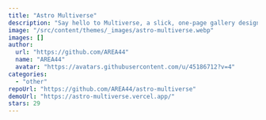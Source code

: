 ```yaml
---
title: "Astro Multiverse"
description: "Say hello to Multiverse, a slick, one-page gallery design with a fully functional lightbox. Designed by HTML5 UP."
image: "/src/content/themes/_images/astro-multiverse.webp"
images: []
author:
  url: "https://github.com/AREA44"
  name: "AREA44"
  avatar: "https://avatars.githubusercontent.com/u/45186712?v=4"
categories:
  - "other"
repoUrl: "https://github.com/AREA44/astro-multiverse"
demoUrl: "https://astro-multiverse.vercel.app/"
stars: 29
---
```

